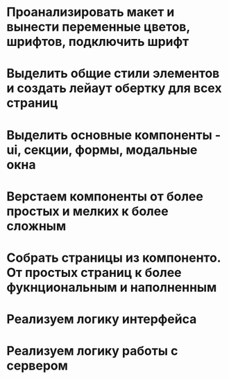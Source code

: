 # Проанализировать макет и вынести переменные цветов, шрифтов, подключить шрифт

# Выделить общие стили элементов и создать лейаут обертку для всех страниц

# Выделить основные компоненты - ui, секции, формы, модальные окна

# Верстаем компоненты от более простых и мелких к более сложным

# Собрать страницы из компоненто. От простых страниц к более фукнциональным и наполненным

# Реализуем логику интерфейса

# Реализуем логику работы с сервером
